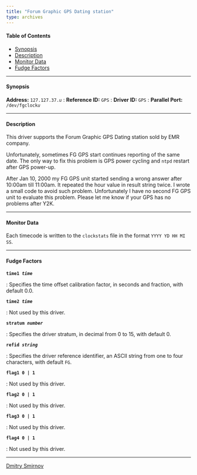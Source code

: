 ```yaml
---
title: "Forum Graphic GPS Dating station"
type: archives
---
```


#### Table of Contents

*   [Synopsis](/documentation/drivers/driver37/#synopsis)
*   [Description](/documentation/drivers/driver37/#description)
*   [Monitor Data](/documentation/drivers/driver37/#monitor-data)
*   [Fudge Factors](/documentation/drivers/driver37/#fudge-factors)

* * *

#### Synopsis

**Address:** <code>127.127.37._u_</code>
: **Reference ID:** `GPS`
: **Driver ID:** `GPS`
: **Parallel Port:** <code>/dev/fgclock*u*</code>

* * *

#### Description

This driver supports the Forum Graphic GPS Dating station sold by EMR company.

Unfortunately, sometimes FG GPS start continues reporting of the same date. The only way to fix this problem is GPS power cycling and `ntpd` restart after GPS power-up.

After Jan 10, 2000 my FG GPS unit started sending a wrong answer after 10:00am till 11:00am. It repeated the hour value in result string twice. I wrote a small code to avoid such problem. Unfortunately I have no second FG GPS unit to evaluate this problem. Please let me know if your GPS has no problems after Y2K.

* * *

#### Monitor Data

Each timecode is written to the `clockstats` file in the format `YYYY YD HH MI SS`.

* * *

#### Fudge Factors

<code>**time1 _time_**</code>

: Specifies the time offset calibration factor, in seconds and fraction, with default 0.0.

<code>**time2 _time_**</code>

: Not used by this driver.

<code>**stratum _number_**</code>

: Specifies the driver stratum, in decimal from 0 to 15, with default 0.

<code>**refid _string_**</code>

: Specifies the driver reference identifier, an ASCII string from one to four characters, with default `FG`.

<code>**flag1 0 | 1**</code>

: Not used by this driver.

<code>**flag2 0 | 1**</code>

: Not used by this driver.

<code>**flag3 0 | 1**</code>

: Not used by this driver.

<code>**flag4 0 | 1**</code>

: Not used by this driver.

* * *

[Dmitry Smirnov](mailto:das@amt.ru)